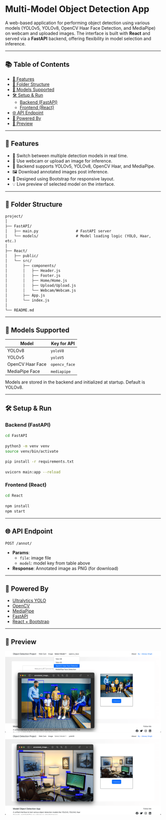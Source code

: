 # Multi-Model Object Detection App

A web-based application for performing object detection using various models (YOLOv5, YOLOv8, OpenCV Haar Face Detection, and MediaPipe) on webcam and uploaded images. The interface is built with **React** and served via a **FastAPI** backend, offering flexibility in model selection and inference.

---

## 📚 Table of Contents

- [🚀 Features](#-features)
- [📁 Folder Structure](#-folder-structure)
- [🧪 Models Supported](#-models-supported)
- [🛠️ Setup & Run](#️-setup--run)
  - [Backend (FastAPI)](#backend-fastapi)
  - [Frontend (React)](#frontend-react)
- [🌐 API Endpoint](#-api-endpoint)
- [🧠 Powered By](#-powered-by)
- [📸 Preview](#-preview)

---

## 🚀 Features

-  🔄 Switch between multiple detection models in real time.
-  📸 Use webcam or upload an image for inference.
-  🧠 Backend supports YOLOv5, YOLOv8, OpenCV Haar, and MediaPipe.
-  🖼️ Download annotated images post inference.
-  🧰 Designed using Bootstrap for responsive layout.
-  💡 Live preview of selected model on the interface.

---

## 📁 Folder Structure

```
project/
│
├── FastAPI/
│   ├── main.py                 # FastAPI server
│   └── models/                 # Model loading logic (YOLO, Haar, etc.)
│
├── React/
│   ├── public/
│   └── src/
│       ├── components/
│       │   ├── Header.js
│       │   ├── Footer.js
│       │   ├── Home/Home.js
│       │   ├── Upload/Upload.js
│       │   └── Webcam/Webcam.js
│       ├── App.js
│       └── index.js
│
└── README.md
```

---

## 🧪 Models Supported

| Model            | Key for API   |
| ---------------- | ------------- |
| YOLOv8           | `yoloV8`      |
| YOLOv5           | `yoloV5`      |
| OpenCV Haar Face | `opencv_face` |
| MediaPipe Face   | `mediapipe`   |

Models are stored in the backend and initialized at startup. Default is YOLOv8.

---

## 🛠️ Setup & Run

### Backend (FastAPI)

```bash
cd FastAPI

python3 -m venv venv
source venv/bin/activate

pip install -r requirements.txt

uvicorn main:app --reload
```

### Frontend (React)

```bash
cd React

npm install
npm start
```

---

## 🌐 API Endpoint

`POST /annot/`

-  **Params**:
   -  `file`: image file
   -  `model`: model key from table above
-  **Response**: Annotated image as PNG (for download)

---

## 🧠 Powered By

-  [Ultralytics YOLO](https://github.com/ultralytics/ultralytics)
-  [OpenCV](https://opencv.org/)
-  [MediaPipe](https://mediapipe.dev/)
-  [FastAPI](https://fastapi.tiangolo.com/)
-  [React + Bootstrap](https://react-bootstrap.github.io/)

---

## 📸 Preview

<img src="React/public/preview-1.png" alt="alt text" style="width: 600px;" />

<img src="React/public/preview-2.png" alt="alt text" style="width: 600px;" />
